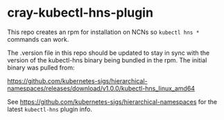 # cray-kubectl-hns-plugin

This repo creates an rpm for installation on NCNs so `kubectl hns *` commands can work.

The .version file in this repo should be updated to stay in sync with the version of the kubectl-hns
binary being bundled in the rpm.  The initial binary was pulled from:

https://github.com/kubernetes-sigs/hierarchical-namespaces/releases/download/v1.0.0/kubectl-hns_linux_amd64

See https://github.com/kubernetes-sigs/hierarchical-namespaces for the latest `kubectl-hns` plugin info.
